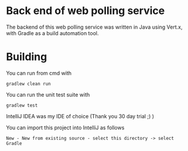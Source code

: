 # Back end of web polling service

The backend of this web polling service was written in Java using Vert.x, with Gradle as a build automation tool.

# Building

You can run from cmd with

```
gradlew clean run
```

You can run the unit test suite with

```
gradlew test
```

IntelliJ IDEA was my IDE of choice (Thank you 30 day trial ;) )

You can import this project into IntelliJ as follows

```
New - New from existing source - select this directory -> select Gradle
```
